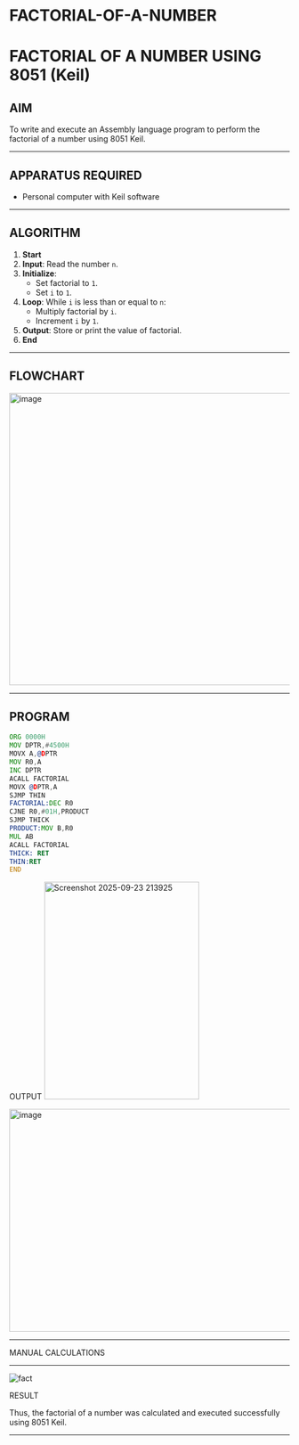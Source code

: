# FACTORIAL-OF-A-NUMBER
# FACTORIAL OF A NUMBER USING 8051 (Keil)

## AIM
To write and execute an Assembly language program to perform the factorial of a number using 8051 Keil.

---

## APPARATUS REQUIRED
- Personal computer with Keil software

---

## ALGORITHM
1. **Start**
2. **Input**: Read the number `n`.
3. **Initialize**:
   - Set factorial to `1`.
   - Set `i` to `1`.
4. **Loop**: While `i` is less than or equal to `n`:
   - Multiply factorial by `i`.
   - Increment `i` by `1`.
5. **Output**: Store or print the value of factorial.
6. **End**

---

## FLOWCHART
<img width="506" height="525" alt="image" src="https://github.com/user-attachments/assets/f3b47187-6f0f-490c-8704-f2973cb2b276" />


---

## PROGRAM
```asm
ORG 0000H
MOV DPTR,#4500H
MOVX A,@DPTR
MOV R0,A
INC DPTR
ACALL FACTORIAL
MOVX @DPTR,A
SJMP THIN
FACTORIAL:DEC R0
CJNE R0,#01H,PRODUCT
SJMP THICK
PRODUCT:MOV B,R0
MUL AB
ACALL FACTORIAL
THICK: RET
THIN:RET
END

```
OUTPUT
<img width="278" height="391" alt="Screenshot 2025-09-23 213925" src="https://github.com/user-attachments/assets/0e2ff94d-44f6-449c-af5c-45ded0c0973f" />

<img width="566" height="400" alt="image" src="https://github.com/user-attachments/assets/e363190b-359d-4ad7-9b02-fd1d149a8899" />



---
MANUAL CALCULATIONS

---
![fact](https://github.com/user-attachments/assets/9106cfba-b88b-4273-be70-a1c69661bf89)


RESULT

Thus, the factorial of a number was calculated and executed successfully using 8051 Keil.

---



